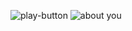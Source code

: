 ![play-button](https://github.com/user-attachments/assets/a3367a7e-e900-4703-9617-2b6c4bc423c8)
![about you](https://github.com/user-attachments/assets/90907a94-be8a-4bcf-8538-139db7986b3e)
